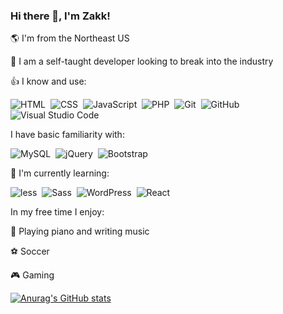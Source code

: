 ### Hi there 👋, I'm Zakk!

🌎 I'm from the Northeast US

📓 I am a self-taught developer looking to break into the industry

👍 I know and use:

![HTML](https://img.shields.io/badge/-HTML-05122A?style=flat&logo=HTML5)&nbsp;
![CSS](https://img.shields.io/badge/-CSS-05122A?style=flat&logo=CSS3&logoColor=1572B6)&nbsp;
![JavaScript](https://img.shields.io/badge/-JavaScript-05122A?style=flat&logo=javascript)&nbsp;
![PHP](https://img.shields.io/badge/-PHP-05122A?style=flat&logo=PHP)&nbsp;
![Git](https://img.shields.io/badge/-Git-05122A?style=flat&logo=git)&nbsp;
![GitHub](https://img.shields.io/badge/-GitHub-05122A?style=flat&logo=github)&nbsp;
![Visual Studio Code](https://img.shields.io/badge/-Visual%20Studio%20Code-05122A?style=flat&logo=visual-studio-code&logoColor=007ACC)&nbsp;

I have basic familiarity with:

![MySQL](https://img.shields.io/badge/-MySQL-05122A?style=flat&logo=MySQL)&nbsp;
![jQuery](https://img.shields.io/badge/-jQuery-05122A?style=flat&logo=jQuery)&nbsp;
![Bootstrap](https://img.shields.io/badge/-Bootstrap-05122A?style=flat&logo=bootstrap)&nbsp;

📖 I'm currently learning:

![less](https://img.shields.io/badge/-less-05122A?style=flat&logo=less)&nbsp;
![Sass](https://img.shields.io/badge/-Sass-05122A?style=flat&logo=Sass)&nbsp;
![WordPress](https://img.shields.io/badge/-WordPress-05122A?style=flat&logo=WordPress)&nbsp;
![React](https://img.shields.io/badge/-React-05122A?style=flat&logo=react)&nbsp;

In my free time I enjoy:

🎵 Playing piano and writing music

⚽ Soccer

🎮 Gaming



[![Anurag's GitHub stats](https://github-readme-stats.vercel.app/api?username=ZBow7&show_icons=true&theme=merko)](https://github.com/anuraghazra/github-readme-stats)
